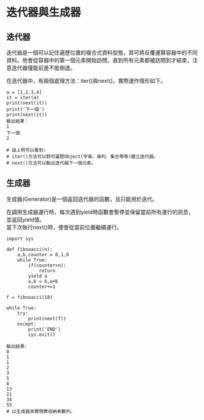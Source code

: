 # 迭代器與生成器

## 迭代器

迭代器是一個可以記住遍歷位置的複合式資料型態，其可將反覆運算容器中的不同資料。他會從容器中的第一個元素開始訪問，直到所有元素都被訪問到才結束，注意迭代器僅能前進不能倒退。  
  
在迭代器中，有兩個處理方法：iter\(\)與next\(\)，實際運作情形如下。

```text
a = [1,2,3,4]
it = iter(a)
print(next(it))
print('下一個')
print(next(it))
輸出結果：
1
下一個
2

# 由上例可以看到:
# iter()方法可以對可遍歷Object(字串、串列、集合等等)建立迭代器。
# next()方法可以輸出迭代器下一個元素。
```

## 生成器

生成器\(Generator\)是一個返回迭代器的函數，且只能用於迭代。  
  
在調用生成器運行時，每次遇到yield時函數會暫停並保留當前所有運行的訊息，並返回yield值。  
當下次執行next\(\)時，便會從當前位置繼續運行。

```text
import sys

def fibnoacci(n):
    a,b,counter = 0,1,0
    while True:
        if(counter>n):
            return
        yield a
        a,b = b,a+b
        counter+=1

f = fibnoacci(10)

while True:
    try:
        print(next(f))
    except:
        print('END')
        sys.exit()

輸出結果:
0
1
1
2
3
5
8
13
21
34
55
# 以生成器來實現費伯納希數列。
```

